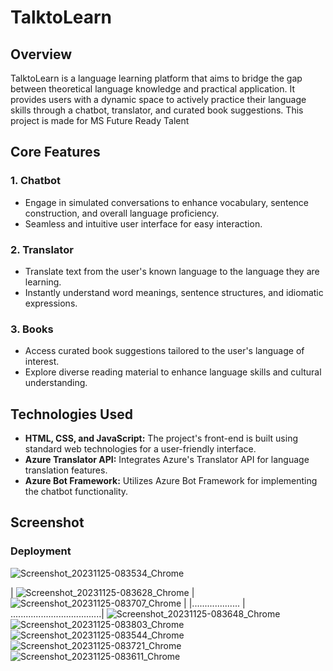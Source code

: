 # TalktoLearn

## Overview

TalktoLearn is a language learning platform that aims to bridge the gap between theoretical language knowledge and practical application. It provides users with a dynamic space to actively practice their language skills through a chatbot, translator, and curated book suggestions.
This project is made for MS Future Ready Talent

## Core Features

### 1. Chatbot

- Engage in simulated conversations to enhance vocabulary, sentence construction, and overall language proficiency.
- Seamless and intuitive user interface for easy interaction.

### 2. Translator

- Translate text from the user's known language to the language they are learning.
- Instantly understand word meanings, sentence structures, and idiomatic expressions.

### 3. Books

- Access curated book suggestions tailored to the user's language of interest.
- Explore diverse reading material to enhance language skills and cultural understanding.

## Technologies Used

- **HTML, CSS, and JavaScript:** The project's front-end is built using standard web technologies for a user-friendly interface.
- **Azure Translator API:** Integrates Azure's Translator API for language translation features.
- **Azure Bot Framework:** Utilizes Azure Bot Framework for implementing the chatbot functionality.
## Screenshot
### Deployment
![Screenshot_20231125-083534_Chrome](https://github.com/AkashDas253/TalktoLearn/assets/150669625/a536f163-9c5e-43e5-9e88-5ece293d7b1f)


| ![Screenshot_20231125-083628_Chrome](https://github.com/AkashDas253/TalktoLearn/assets/150669625/c17c9dda-8ae9-44b9-b096-dd96bf5d4462) | ![Screenshot_20231125-083707_Chrome](https://github.com/AkashDas253/TalktoLearn/assets/150669625/08e962de-41b3-4228-9f56-af2e7bfd53dc) |
|................... | ....................................|
![Screenshot_20231125-083648_Chrome](https://github.com/AkashDas253/TalktoLearn/assets/150669625/25fb1bdc-b570-411c-9621-273303262630)
![Screenshot_20231125-083803_Chrome](https://github.com/AkashDas253/TalktoLearn/assets/150669625/b04f6bfa-5383-47c9-9abc-e7b32f479b40)
![Screenshot_20231125-083544_Chrome](https://github.com/AkashDas253/TalktoLearn/assets/150669625/021a35a7-1811-4925-b285-3e99da934326)
![Screenshot_20231125-083721_Chrome](https://github.com/AkashDas253/TalktoLearn/assets/150669625/aceef5bf-143f-4e37-86b2-45dd8b4dd830)
![Screenshot_20231125-083611_Chrome](https://github.com/AkashDas253/TalktoLearn/assets/150669625/fd22780b-31ae-46d8-9050-34f828193e5e)


